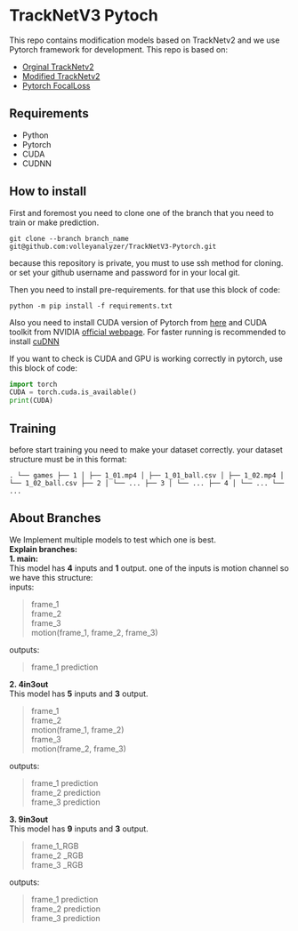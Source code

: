 
  

# TrackNetV3 Pytoch
This repo contains modification models based on TrackNetv2 and we use Pytorch framework for development.
This repo is based on:
- [Orginal TrackNetv2](https://nol.cs.nctu.edu.tw:234/open-source/TrackNetv2.git)
- [Modified TrackNetv2](https://github.com/Chang-Chia-Chi/TrackNet-Badminton-Tracking-tensorflow2)
- [Pytorch FocalLoss](https://github.com/mathiaszinnen/focal_loss_torch/blob/main/focal_loss/focal_loss.py)



## Requirements
- Python
- Pytorch
- CUDA
- CUDNN


## How to install
First and foremost you need to clone one of the branch that you need to train or make prediction.

``` shell
git clone --branch branch_name git@github.com:volleyanalyzer/TrackNetV3-Pytorch.git
```
because this repository is private, you must to use ssh method for cloning. or set your github username and password for in your local git. 

Then you need to install pre-requirements. for that use this block of code:
```shell
python -m pip install -f requirements.txt
```
Also you need to install CUDA version of Pytorch from [here](https://pytorch.org/get-started/locally/) and CUDA toolkit from NVIDIA [official webpage](https://developer.nvidia.com/cuda-downloads).
For faster running is recommended to install [cuDNN](https://developer.nvidia.com/cudnn)

If you want to check is CUDA and GPU is working correctly in pytorch, use this block of code:
```python
import torch
CUDA = torch.cuda.is_available()
print(CUDA)
```

## Training
before start training you need to make your dataset correctly. your dataset structure must be in this format:

```
. └── games ├── 1 │ ├── 1_01.mp4 │ ├── 1_01_ball.csv │ ├── 1_02.mp4 │ └── 1_02_ball.csv ├── 2 │ └── ... ├── 3 │ └── ... ├── 4 │ └── ... └── ...
```


## About Branches
We Implement multiple models to test which one is best.  <br/>
**Explain branches:** <br/>
**1. main:** <br/>
This model has **4** inputs and **1** output. one of the inputs is motion channel so we have this structure: <br/>
inputs: <br/>

> frame_1 <br/>
>  frame_2  <br/>
>  frame_3  <br/>
>  motion(frame_1, frame_2, frame_3) <br/>

outputs: <br/>
> frame_1 prediction <br/>

**2. 4in3out** <br/>
This model has **5** inputs and **3** output.  <br/>
> frame_1 <br/>
>  frame_2  <br/>
>  motion(frame_1, frame_2) <br/>
>  frame_3  <br/>
>  motion(frame_2, frame_3) <br/>

outputs: <br/>
> frame_1 prediction <br/>
> frame_2 prediction <br/>
> frame_3 prediction <br/>
> 

**3. 9in3out** <br/>
This model has **9** inputs and **3** output.  <br/>
> frame_1_RGB <br/>
>  frame_2 _RGB <br/>
>  frame_3 _RGB <br/>

outputs: <br/>
> frame_1 prediction <br/>
> frame_2 prediction <br/>
> frame_3 prediction <br/>

